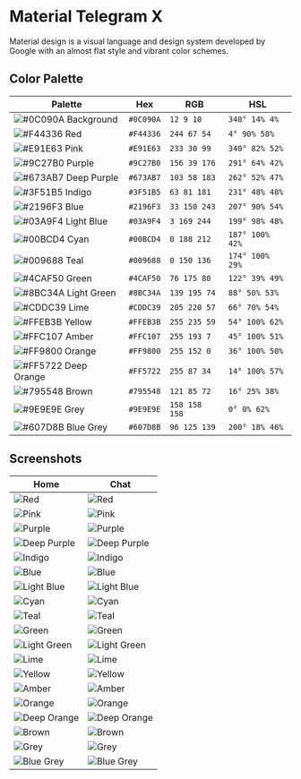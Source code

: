 # Material Telegram X

Material design is a visual language and design system developed by Google with an almost flat style and vibrant color schemes.

## Color Palette

| Palette                                                                     | Hex       | RGB           | HSL             |
| --------------------------------------------------------------------------- | --------- | ------------- | --------------- |
| ![#0C090A](https://via.placeholder.com/15/0C090A/000000?text=+) Background  | `#0C090A` | `12 9 10`     | `340° 14% 4%`   |
| ![#F44336](https://via.placeholder.com/15/F44336/000000?text=+) Red         | `#F44336` | `244 67 54`   | `4° 90% 58%`    |
| ![#E91E63](https://via.placeholder.com/15/E91E63/000000?text=+) Pink        | `#E91E63` | `233 30 99`   | `340° 82% 52%`  |
| ![#9C27B0](https://via.placeholder.com/15/9C27B0/000000?text=+) Purple      | `#9C27B0` | `156 39 176`  | `291° 64% 42%`  |
| ![#673AB7](https://via.placeholder.com/15/673AB7/000000?text=+) Deep Purple | `#673AB7` | `103 58 183`  | `262° 52% 47%`  |
| ![#3F51B5](https://via.placeholder.com/15/3F51B5/000000?text=+) Indigo      | `#3F51B5` | `63 81 181`   | `231° 48% 48%`  |
| ![#2196F3](https://via.placeholder.com/15/2196F3/000000?text=+) Blue        | `#2196F3` | `33 150 243`  | `207° 90% 54%`  |
| ![#03A9F4](https://via.placeholder.com/15/03A9F4/000000?text=+) Light Blue  | `#03A9F4` | `3 169 244`   | `199° 98% 48%`  |
| ![#00BCD4](https://via.placeholder.com/15/00BCD4/000000?text=+) Cyan        | `#00BCD4` | `0 188 212`   | `187° 100% 42%` |
| ![#009688](https://via.placeholder.com/15/009688/000000?text=+) Teal        | `#009688` | `0 150 136`   | `174° 100% 29%` |
| ![#4CAF50](https://via.placeholder.com/15/4CAF50/000000?text=+) Green       | `#4CAF50` | `76 175 80`   | `122° 39% 49%`  |
| ![#8BC34A](https://via.placeholder.com/15/8BC34A/000000?text=+) Light Green | `#8BC34A` | `139 195 74`  | `88° 50% 53%`   |
| ![#CDDC39](https://via.placeholder.com/15/CDDC39/000000?text=+) Lime        | `#CDDC39` | `205 220 57`  | `66° 70% 54%`   |
| ![#FFEB3B](https://via.placeholder.com/15/FFEB3B/000000?text=+) Yellow      | `#FFEB3B` | `255 235 59`  | `54° 100% 62%`  |
| ![#FFC107](https://via.placeholder.com/15/FFC107/000000?text=+) Amber       | `#FFC107` | `255 193 7`   | `45° 100% 51%`  |
| ![#FF9800](https://via.placeholder.com/15/FF9800/000000?text=+) Orange      | `#FF9800` | `255 152 0`   | `36° 100% 50%`  |
| ![#FF5722](https://via.placeholder.com/15/FF5722/000000?text=+) Deep Orange | `#FF5722` | `255 87 34`   | `14° 100% 57%`  |
| ![#795548](https://via.placeholder.com/15/795548/000000?text=+) Brown       | `#795548` | `121 85 72`   | `16° 25% 38%`   |
| ![#9E9E9E](https://via.placeholder.com/15/9E9E9E/000000?text=+) Grey        | `#9E9E9E` | `158 158 158` | `0° 0% 62%`     |
| ![#607D8B](https://via.placeholder.com/15/607D8B/000000?text=+) Blue Grey   | `#607D8B` | `96 125 139`  | `200° 18% 46%`  |

## Screenshots

| Home                                                                                                                                         | Chat                                                                                                                                         |
| -------------------------------------------------------------------------------------------------------------------------------------------- | -------------------------------------------------------------------------------------------------------------------------------------------- |
| ![Red](<https://raw.githubusercontent.com/m-bonanno/material-telegram-x/main/screenshots/Material%20Red%20Dark%20(1).png>)                   | ![Red](<https://raw.githubusercontent.com/m-bonanno/material-telegram-x/main/screenshots/Material%20Red%20Dark%20(2).png>)                   |
| ![Pink](<https://raw.githubusercontent.com/m-bonanno/material-telegram-x/main/screenshots/Material%20Pink%20Dark%20(1).png>)                 | ![Pink](<https://raw.githubusercontent.com/m-bonanno/material-telegram-x/main/screenshots/Material%20Pink%20Dark%20(2).png>)                 |
| ![Purple](<https://raw.githubusercontent.com/m-bonanno/material-telegram-x/main/screenshots/Material%20Purple%20Dark%20(1).png>)             | ![Purple](<https://raw.githubusercontent.com/m-bonanno/material-telegram-x/main/screenshots/Material%20Purple%20Dark%20(2).png>)             |
| ![Deep Purple](<https://raw.githubusercontent.com/m-bonanno/material-telegram-x/main/screenshots/Material%20Deep%20Purple%20Dark%20(1).png>) | ![Deep Purple](<https://raw.githubusercontent.com/m-bonanno/material-telegram-x/main/screenshots/Material%20Deep%20Purple%20Dark%20(2).png>) |
| ![Indigo](<https://raw.githubusercontent.com/m-bonanno/material-telegram-x/main/screenshots/Material%20Indigo%20Dark%20(1).png>)             | ![Indigo](<https://raw.githubusercontent.com/m-bonanno/material-telegram-x/main/screenshots/Material%20Indigo%20Dark%20(2).png>)             |
| ![Blue](<https://raw.githubusercontent.com/m-bonanno/material-telegram-x/main/screenshots/Material%20Blue%20Dark%20(1).png>)                 | ![Blue](<https://raw.githubusercontent.com/m-bonanno/material-telegram-x/main/screenshots/Material%20Blue%20Dark%20(2).png>)                 |
| ![Light Blue](<https://raw.githubusercontent.com/m-bonanno/material-telegram-x/main/screenshots/Material%20Light%20Blue%20Dark%20(1).png>)   | ![Light Blue](<https://raw.githubusercontent.com/m-bonanno/material-telegram-x/main/screenshots/Material%20Light%20Blue%20Dark%20(2).png>)   |
| ![Cyan](<https://raw.githubusercontent.com/m-bonanno/material-telegram-x/main/screenshots/Material%20Cyan%20Dark%20(1).png>)                 | ![Cyan](<https://raw.githubusercontent.com/m-bonanno/material-telegram-x/main/screenshots/Material%20Cyan%20Dark%20(2).png>)                 |
| ![Teal](<https://raw.githubusercontent.com/m-bonanno/material-telegram-x/main/screenshots/Material%20Teal%20Dark%20(1).png>)                 | ![Teal](<https://raw.githubusercontent.com/m-bonanno/material-telegram-x/main/screenshots/Material%20Teal%20Dark%20(2).png>)                 |
| ![Green](<https://raw.githubusercontent.com/m-bonanno/material-telegram-x/main/screenshots/Material%20Green%20Dark%20(1).png>)               | ![Green](<https://raw.githubusercontent.com/m-bonanno/material-telegram-x/main/screenshots/Material%20Green%20Dark%20(2).png>)               |
| ![Light Green](<https://raw.githubusercontent.com/m-bonanno/material-telegram-x/main/screenshots/Material%20Light%20Green%20Dark%20(1).png>) | ![Light Green](<https://raw.githubusercontent.com/m-bonanno/material-telegram-x/main/screenshots/Material%20Light%20Green%20Dark%20(2).png>) |
| ![Lime](<https://raw.githubusercontent.com/m-bonanno/material-telegram-x/main/screenshots/Material%20Lime%20Dark%20(1).png>)                 | ![Lime](<https://raw.githubusercontent.com/m-bonanno/material-telegram-x/main/screenshots/Material%20Lime%20Dark%20(2).png>)                 |
| ![Yellow](<https://raw.githubusercontent.com/m-bonanno/material-telegram-x/main/screenshots/Material%20Yellow%20Dark%20(1).png>)             | ![Yellow](<https://raw.githubusercontent.com/m-bonanno/material-telegram-x/main/screenshots/Material%20Yellow%20Dark%20(2).png>)             |
| ![Amber](<https://raw.githubusercontent.com/m-bonanno/material-telegram-x/main/screenshots/Material%20Amber%20Dark%20(1).png>)               | ![Amber](<https://raw.githubusercontent.com/m-bonanno/material-telegram-x/main/screenshots/Material%20Amber%20Dark%20(2).png>)               |
| ![Orange](<https://raw.githubusercontent.com/m-bonanno/material-telegram-x/main/screenshots/Material%20Orange%20Dark%20(1).png>)             | ![Orange](<https://raw.githubusercontent.com/m-bonanno/material-telegram-x/main/screenshots/Material%20Orange%20Dark%20(2).png>)             |
| ![Deep Orange](<https://raw.githubusercontent.com/m-bonanno/material-telegram-x/main/screenshots/Material%20Deep%20Orange%20Dark%20(1).png>) | ![Deep Orange](<https://raw.githubusercontent.com/m-bonanno/material-telegram-x/main/screenshots/Material%20Deep%20Orange%20Dark%20(2).png>) |
| ![Brown](<https://raw.githubusercontent.com/m-bonanno/material-telegram-x/main/screenshots/Material%20Brown%20Dark%20(1).png>)               | ![Brown](<https://raw.githubusercontent.com/m-bonanno/material-telegram-x/main/screenshots/Material%20Brown%20Dark%20(2).png>)               |
| ![Grey](<https://raw.githubusercontent.com/m-bonanno/material-telegram-x/main/screenshots/Material%20Grey%20Dark%20(1).png>)                 | ![Grey](<https://raw.githubusercontent.com/m-bonanno/material-telegram-x/main/screenshots/Material%20Grey%20Dark%20(2).png>)                 |
| ![Blue Grey](<https://raw.githubusercontent.com/m-bonanno/material-telegram-x/main/screenshots/Material%20Blue%20Grey%20Dark%20(1).png>)     | ![Blue Grey](<https://raw.githubusercontent.com/m-bonanno/material-telegram-x/main/screenshots/Material%20Blue%20Grey%20Dark%20(2).png>)     |
